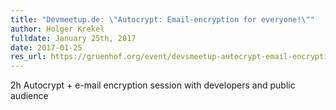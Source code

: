```yaml
---
title: "Devmeetup.de: \"Autocrypt: Email-encryption for everyone!\""
author: Holger Krekel
fulldate: January 25th, 2017
date: 2017-01-25
res_url: https://gruenhof.org/event/devsmeetup-autocrypt-email-encryption-for-everyone/
---
```

2h Autocrypt + e-mail encryption session with developers and public audience
